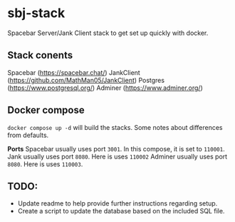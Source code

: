 # sbj-stack
Spacebar Server/Jank Client stack to get set up quickly with docker.

## Stack conents
Spacebar (https://spacebar.chat/)
JankClient (https://github.com/MathMan05/JankClient)
Postgres (https://www.postgresql.org/)
Adminer (https://www.adminer.org/)

## Docker compose
`docker compose up -d` will build the stacks. Some notes about differences from defaults.

**Ports**
Spacebar usually uses port `3001`. In this compose, it is set to `110001`.
Jank usually uses port `8080`. Here is uses `110002`
Adminer usually uses port `8080`. Here is uses `110003`.


## TODO:
- Update readme to help provide further instructions regarding setup.
- Create a script to update the database based on the included SQL file.